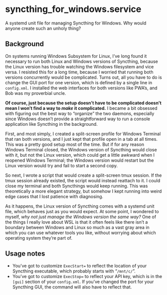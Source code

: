 # syncthing_for_windows.service
A systemd unit file for managing Syncthing for Windows. Why would anyone create such an unholy thing?

## Background
On systems running Windows Subsystem for Linux, I’ve long found it necessary to run both Linux and Windows versions of Syncthing, because the Linux version has trouble watching the Windows filesystem and vice versa. I resisted this for a long time, because I worried that running both versions concurrently would be complicated. Turns out, all you have to do is change the GUI port for one version, which is defined by a single line in `config.xml`. I installed the web interfaces for both versions like PWA’s, and Bob was my proverbial uncle.

**Of course, just because the setup doesn’t have to be complicated doesn’t mean I won’t find a way to *make* it complicated.** I became a bit obsessed with figuring out the best way to “organize” the two daemons, especially since Windows doesn’t provide a straightforward way to run a console application like Syncthing in the background.

First, and most simply, I created a split-screen profile for Windows Terminal that ran both versions, and I just kept that profile open in a tab at all times. This was a pretty good setup most of the time. But if for any reason Windows Terminal closed, the Windows version of Syncthing would close with it, but not the Linux version, which could get a little awkward when I reopened Windows Terminal; the Windows version would restart but the Linux version would try and fail to start a second copy.

So next, I wrote a script that would create a split-screen tmux session. If the tmux session already existed, the script would instead reattach to it. I could close my terminal and both Syncthings would keep running. This was theoretically a more elegant strategy, but somehow I kept running into weird edge cases that I lost patience with diagnosing.

As it happens, the Linux version of Syncthing comes with a systemd unit file, which behaves just as you would expect. At some point, I wondered to myself, *why not just manage the Windows version the same way?* One of the things I really love about WSL is that it often feels like there isn’t a boundary between Windows and Linux so much as a vast gray area in which you can use whatever tools you like, without worrying about which operating system they’re part of.

## Usage notes
* You’ve got to customize `ExecStart=` to reflect the location of your Syncthing executable, which probably starts with “`/mnt/c/`”.
* You’ve got to customize `ExecStop=` to reflect your API key, which is in the `[gui]` section of your `config.xml`. If you’ve changed the port for your Syncthing GUI, the command will also have to reflect that.

